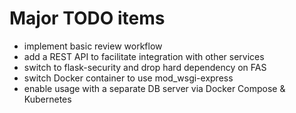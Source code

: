 # Major TODO items

- implement basic review workflow
- add a REST API to facilitate integration with other services
- switch to flask-security and drop hard dependency on FAS
- switch Docker container to use mod_wsgi-express
- enable usage with a separate DB server via Docker Compose & Kubernetes
